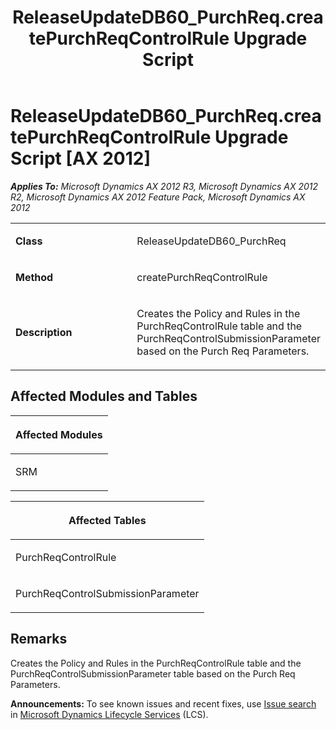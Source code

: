 ﻿---
title: ReleaseUpdateDB60_PurchReq.createPurchReqControlRule Upgrade Script
TOCTitle: ReleaseUpdateDB60_PurchReq.createPurchReqControlRule Upgrade Script
ms:assetid: c6cb1335-7be6-97c7-1af4-1dfbc4df5b12
ms:mtpsurl: https://msdn.microsoft.com/en-us/library/JJ719556(v=AX.60)
ms:contentKeyID: 49711123
ms.date: 05/18/2015
mtps_version: v=AX.60
---

# ReleaseUpdateDB60\_PurchReq.createPurchReqControlRule Upgrade Script [AX 2012]


_**Applies To:** Microsoft Dynamics AX 2012 R3, Microsoft Dynamics AX 2012 R2, Microsoft Dynamics AX 2012 Feature Pack, Microsoft Dynamics AX 2012_

<table>
<colgroup>
<col style="width: 50%" />
<col style="width: 50%" />
</colgroup>
<tbody>
<tr class="odd">
<td><p><strong>Class</strong></p></td>
<td><p>ReleaseUpdateDB60_PurchReq</p></td>
</tr>
<tr class="even">
<td><p><strong>Method</strong></p></td>
<td><p>createPurchReqControlRule</p></td>
</tr>
<tr class="odd">
<td><p><strong>Description</strong></p></td>
<td><p>Creates the Policy and Rules in the PurchReqControlRule table and the PurchReqControlSubmissionParameter based on the Purch Req Parameters.</p></td>
</tr>
</tbody>
</table>


## Affected Modules and Tables

<table>
<colgroup>
<col style="width: 100%" />
</colgroup>
<thead>
<tr class="header">
<th><p>Affected Modules</p></th>
</tr>
</thead>
<tbody>
<tr class="odd">
<td><p>SRM</p></td>
</tr>
</tbody>
</table>


<table>
<colgroup>
<col style="width: 100%" />
</colgroup>
<thead>
<tr class="header">
<th><p>Affected Tables</p></th>
</tr>
</thead>
<tbody>
<tr class="odd">
<td><p>PurchReqControlRule</p></td>
</tr>
<tr class="even">
<td><p>PurchReqControlSubmissionParameter</p></td>
</tr>
</tbody>
</table>


## Remarks

Creates the Policy and Rules in the PurchReqControlRule table and the PurchReqControlSubmissionParameter table based on the Purch Req Parameters.

  
**Announcements:** To see known issues and recent fixes, use [Issue search](http://go.microsoft.com/fwlink/?linkid=389258) in [Microsoft Dynamics Lifecycle Services](http://go.microsoft.com/fwlink/?linkid=306505) (LCS).

